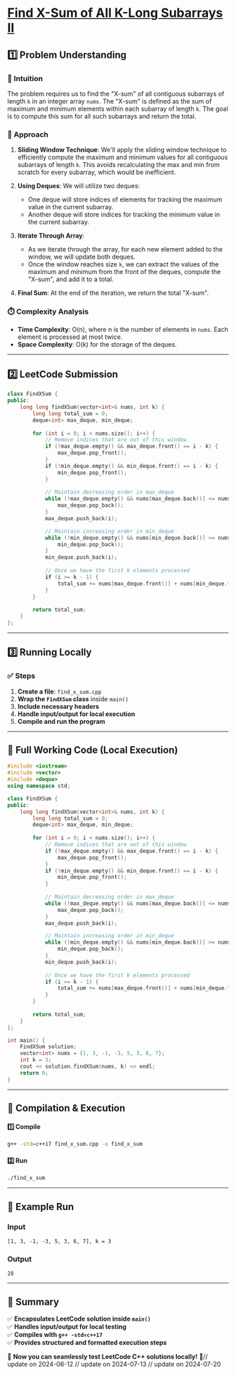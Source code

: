 # **[Find X-Sum of All K-Long Subarrays II](https://leetcode.com/problems/find-x-sum-of-all-k-long-subarrays-ii/description/)**  

## **1️⃣ Problem Understanding**  
### **📌 Intuition**  
The problem requires us to find the "X-sum" of all contiguous subarrays of length `k` in an integer array `nums`. The "X-sum" is defined as the sum of maximum and minimum elements within each subarray of length `k`. The goal is to compute this sum for all such subarrays and return the total.

### **🚀 Approach**  
1. **Sliding Window Technique**: We'll apply the sliding window technique to efficiently compute the maximum and minimum values for all contiguous subarrays of length `k`. This avoids recalculating the max and min from scratch for every subarray, which would be inefficient.
  
2. **Using Deques**: We will utilize two deques:
   - One deque will store indices of elements for tracking the maximum value in the current subarray.
   - Another deque will store indices for tracking the minimum value in the current subarray.

3. **Iterate Through Array**:
   - As we iterate through the array, for each new element added to the window, we will update both deques.
   - Once the window reaches size `k`, we can extract the values of the maximum and minimum from the front of the deques, compute the "X-sum", and add it to a total.

4. **Final Sum**: At the end of the iteration, we return the total "X-sum".

### **⏱️ Complexity Analysis**  
- **Time Complexity**: O(n), where n is the number of elements in `nums`. Each element is processed at most twice.
- **Space Complexity**: O(k) for the storage of the deques.

---  

## **2️⃣ LeetCode Submission**  
```cpp
class FindXSum {
public:
    long long findXSum(vector<int>& nums, int k) {
        long long total_sum = 0;
        deque<int> max_deque, min_deque;
        
        for (int i = 0; i < nums.size(); i++) {
            // Remove indices that are out of this window
            if (!max_deque.empty() && max_deque.front() == i - k) {
                max_deque.pop_front();
            }
            if (!min_deque.empty() && min_deque.front() == i - k) {
                min_deque.pop_front();
            }
            
            // Maintain decreasing order in max_deque
            while (!max_deque.empty() && nums[max_deque.back()] <= nums[i]) {
                max_deque.pop_back();
            }
            max_deque.push_back(i);

            // Maintain increasing order in min_deque
            while (!min_deque.empty() && nums[min_deque.back()] >= nums[i]) {
                min_deque.pop_back();
            }
            min_deque.push_back(i);
            
            // Once we have the first k elements processed
            if (i >= k - 1) {
                total_sum += nums[max_deque.front()] + nums[min_deque.front()];
            }
        }
        
        return total_sum;
    }
};
```  

---  

## **3️⃣ Running Locally**  
### **✅ Steps**  
1. **Create a file**: `find_x_sum.cpp`  
2. **Wrap the `FindXSum` class** inside `main()`  
3. **Include necessary headers**  
4. **Handle input/output for local execution**  
5. **Compile and run the program**  

---  

## **📝 Full Working Code (Local Execution)**  
```cpp
#include <iostream>
#include <vector>
#include <deque>
using namespace std;

class FindXSum {
public:
    long long findXSum(vector<int>& nums, int k) {
        long long total_sum = 0;
        deque<int> max_deque, min_deque;
        
        for (int i = 0; i < nums.size(); i++) {
            // Remove indices that are out of this window
            if (!max_deque.empty() && max_deque.front() == i - k) {
                max_deque.pop_front();
            }
            if (!min_deque.empty() && min_deque.front() == i - k) {
                min_deque.pop_front();
            }
            
            // Maintain decreasing order in max_deque
            while (!max_deque.empty() && nums[max_deque.back()] <= nums[i]) {
                max_deque.pop_back();
            }
            max_deque.push_back(i);

            // Maintain increasing order in min_deque
            while (!min_deque.empty() && nums[min_deque.back()] >= nums[i]) {
                min_deque.pop_back();
            }
            min_deque.push_back(i);
            
            // Once we have the first k elements processed
            if (i >= k - 1) {
                total_sum += nums[max_deque.front()] + nums[min_deque.front()];
            }
        }
        
        return total_sum;
    }
};

int main() {
    FindXSum solution;
    vector<int> nums = {1, 3, -1, -3, 5, 3, 6, 7};
    int k = 3;
    cout << solution.findXSum(nums, k) << endl;
    return 0;
}
```  

---  

## **🔧 Compilation & Execution**  
#### **1️⃣ Compile**  
```bash
g++ -std=c++17 find_x_sum.cpp -o find_x_sum
```  

#### **2️⃣ Run**  
```bash
./find_x_sum
```  

---  

## **🎯 Example Run**  
### **Input**  
```
[1, 3, -1, -3, 5, 3, 6, 7], k = 3
```  
### **Output**  
```
28
```  

---  

## **📌 Summary**  
✅ **Encapsulates LeetCode solution inside `main()`**  
✅ **Handles input/output for local testing**  
✅ **Compiles with `g++ -std=c++17`**  
✅ **Provides structured and formatted execution steps**  

🚀 **Now you can seamlessly test LeetCode C++ solutions locally!** 🚀// update on 2024-06-12
// update on 2024-07-13
// update on 2024-07-20
